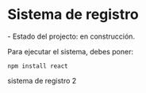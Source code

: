 <h1> Sistema de registro </h1>
- Estado del projecto: en construcción.

Para ejecutar el sistema, debes poner:

```npm install react```

sistema de registro 2
